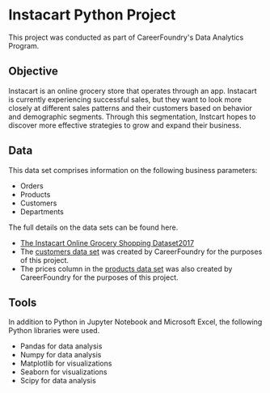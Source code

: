 # Instacart Python Project
This project was conducted as part of CareerFoundry's Data Analytics Program.

## Objective
Instacart is an online grocery store that operates through an app. Instacart is currently experiencing successful sales, but they want to look more closely at different sales patterns and their customers based on behavior and demographic segments. Through this segmentation, Instcart hopes to discover more effective strategies to grow and expand their business. 

## Data
This data set comprises information on the following business parameters:
* Orders
* Products
* Customers 
* Departments

The full details on the data sets can be found here.
* [The Instacart Online Grocery Shopping Dataset2017](https://www.instacart.com/datasets/grocery-shopping-2017)
* The [customers data set](https://github.com/KeelyTeh/Analytics_Bootcamp/tree/Python_Instacart_Analysis/Source%20Data) was created by CareerFoundry for the purposes of this project.
* The prices column in the [products data set](https://github.com/KeelyTeh/Analytics_Bootcamp/tree/Python_Instacart_Analysis/Source%20Data) was also created by CareerFoundry for the purposes of this project.

## Tools
In addition to Python in Jupyter Notebook and Microsoft Excel, the following Python libraries were used.
* Pandas for data analysis
* Numpy for data analysis
* Matplotlib for visualizations
* Seaborn for visualizations
* Scipy for data analysis
